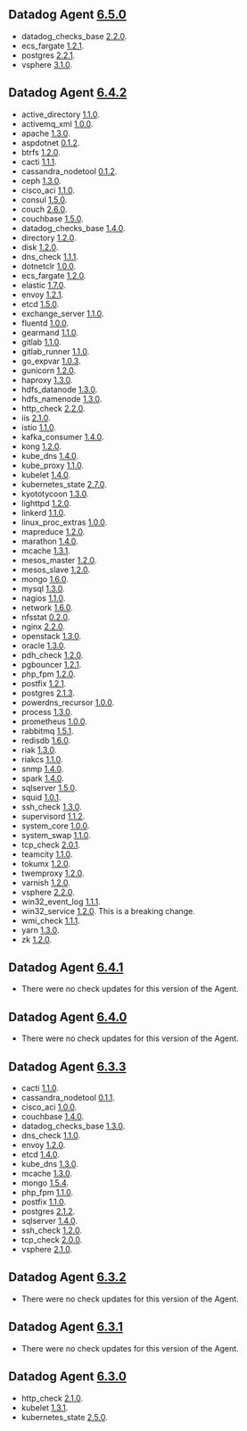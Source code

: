 ## Datadog Agent [6.5.0](https://github.com/DataDog/datadog-agent/blob/master/CHANGELOG.rst#650)

* datadog_checks_base [2.2.0](https://github.com/DataDog/integrations-core/blob/master/datadog_checks_base/CHANGELOG.md). 
* ecs_fargate [1.2.1](https://github.com/DataDog/integrations-core/blob/master/ecs_fargate/CHANGELOG.md). 
* postgres [2.2.1](https://github.com/DataDog/integrations-core/blob/master/postgres/CHANGELOG.md). 
* vsphere [3.1.0](https://github.com/DataDog/integrations-core/blob/master/vsphere/CHANGELOG.md). 

## Datadog Agent [6.4.2](https://github.com/DataDog/datadog-agent/blob/master/CHANGELOG.rst#642)

* active_directory [1.1.0](https://github.com/DataDog/integrations-core/blob/master/active_directory/CHANGELOG.md). 
* activemq_xml [1.0.0](https://github.com/DataDog/integrations-core/blob/master/activemq_xml/CHANGELOG.md). 
* apache [1.3.0](https://github.com/DataDog/integrations-core/blob/master/apache/CHANGELOG.md). 
* aspdotnet [0.1.2](https://github.com/DataDog/integrations-core/blob/master/aspdotnet/CHANGELOG.md). 
* btrfs [1.2.0](https://github.com/DataDog/integrations-core/blob/master/btrfs/CHANGELOG.md). 
* cacti [1.1.1](https://github.com/DataDog/integrations-core/blob/master/cacti/CHANGELOG.md). 
* cassandra_nodetool [0.1.2](https://github.com/DataDog/integrations-core/blob/master/cassandra_nodetool/CHANGELOG.md). 
* ceph [1.3.0](https://github.com/DataDog/integrations-core/blob/master/ceph/CHANGELOG.md). 
* cisco_aci [1.1.0](https://github.com/DataDog/integrations-core/blob/master/cisco_aci/CHANGELOG.md). 
* consul [1.5.0](https://github.com/DataDog/integrations-core/blob/master/consul/CHANGELOG.md). 
* couch [2.6.0](https://github.com/DataDog/integrations-core/blob/master/couch/CHANGELOG.md). 
* couchbase [1.5.0](https://github.com/DataDog/integrations-core/blob/master/couchbase/CHANGELOG.md). 
* datadog_checks_base [1.4.0](https://github.com/DataDog/integrations-core/blob/master/datadog_checks_base/CHANGELOG.md). 
* directory [1.2.0](https://github.com/DataDog/integrations-core/blob/master/directory/CHANGELOG.md). 
* disk [1.2.0](https://github.com/DataDog/integrations-core/blob/master/disk/CHANGELOG.md). 
* dns_check [1.1.1](https://github.com/DataDog/integrations-core/blob/master/dns_check/CHANGELOG.md). 
* dotnetclr [1.0.0](https://github.com/DataDog/integrations-core/blob/master/dotnetclr/CHANGELOG.md). 
* ecs_fargate [1.2.0](https://github.com/DataDog/integrations-core/blob/master/ecs_fargate/CHANGELOG.md). 
* elastic [1.7.0](https://github.com/DataDog/integrations-core/blob/master/elastic/CHANGELOG.md). 
* envoy [1.2.1](https://github.com/DataDog/integrations-core/blob/master/envoy/CHANGELOG.md). 
* etcd [1.5.0](https://github.com/DataDog/integrations-core/blob/master/etcd/CHANGELOG.md). 
* exchange_server [1.1.0](https://github.com/DataDog/integrations-core/blob/master/exchange_server/CHANGELOG.md). 
* fluentd [1.0.0](https://github.com/DataDog/integrations-core/blob/master/fluentd/CHANGELOG.md). 
* gearmand [1.1.0](https://github.com/DataDog/integrations-core/blob/master/gearmand/CHANGELOG.md). 
* gitlab [1.1.0](https://github.com/DataDog/integrations-core/blob/master/gitlab/CHANGELOG.md). 
* gitlab_runner [1.1.0](https://github.com/DataDog/integrations-core/blob/master/gitlab_runner/CHANGELOG.md). 
* go_expvar [1.0.3](https://github.com/DataDog/integrations-core/blob/master/go_expvar/CHANGELOG.md). 
* gunicorn [1.2.0](https://github.com/DataDog/integrations-core/blob/master/gunicorn/CHANGELOG.md). 
* haproxy [1.3.0](https://github.com/DataDog/integrations-core/blob/master/haproxy/CHANGELOG.md). 
* hdfs_datanode [1.3.0](https://github.com/DataDog/integrations-core/blob/master/hdfs_datanode/CHANGELOG.md). 
* hdfs_namenode [1.3.0](https://github.com/DataDog/integrations-core/blob/master/hdfs_namenode/CHANGELOG.md). 
* http_check [2.2.0](https://github.com/DataDog/integrations-core/blob/master/http_check/CHANGELOG.md). 
* iis [2.1.0](https://github.com/DataDog/integrations-core/blob/master/iis/CHANGELOG.md). 
* istio [1.1.0](https://github.com/DataDog/integrations-core/blob/master/istio/CHANGELOG.md). 
* kafka_consumer [1.4.0](https://github.com/DataDog/integrations-core/blob/master/kafka_consumer/CHANGELOG.md). 
* kong [1.2.0](https://github.com/DataDog/integrations-core/blob/master/kong/CHANGELOG.md). 
* kube_dns [1.4.0](https://github.com/DataDog/integrations-core/blob/master/kube_dns/CHANGELOG.md). 
* kube_proxy [1.1.0](https://github.com/DataDog/integrations-core/blob/master/kube_proxy/CHANGELOG.md). 
* kubelet [1.4.0](https://github.com/DataDog/integrations-core/blob/master/kubelet/CHANGELOG.md). 
* kubernetes_state [2.7.0](https://github.com/DataDog/integrations-core/blob/master/kubernetes_state/CHANGELOG.md). 
* kyototycoon [1.3.0](https://github.com/DataDog/integrations-core/blob/master/kyototycoon/CHANGELOG.md). 
* lighttpd [1.2.0](https://github.com/DataDog/integrations-core/blob/master/lighttpd/CHANGELOG.md). 
* linkerd [1.1.0](https://github.com/DataDog/integrations-core/blob/master/linkerd/CHANGELOG.md). 
* linux_proc_extras [1.0.0](https://github.com/DataDog/integrations-core/blob/master/linux_proc_extras/CHANGELOG.md). 
* mapreduce [1.2.0](https://github.com/DataDog/integrations-core/blob/master/mapreduce/CHANGELOG.md). 
* marathon [1.4.0](https://github.com/DataDog/integrations-core/blob/master/marathon/CHANGELOG.md). 
* mcache [1.3.1](https://github.com/DataDog/integrations-core/blob/master/mcache/CHANGELOG.md). 
* mesos_master [1.2.0](https://github.com/DataDog/integrations-core/blob/master/mesos_master/CHANGELOG.md). 
* mesos_slave [1.2.0](https://github.com/DataDog/integrations-core/blob/master/mesos_slave/CHANGELOG.md). 
* mongo [1.6.0](https://github.com/DataDog/integrations-core/blob/master/mongo/CHANGELOG.md). 
* mysql [1.3.0](https://github.com/DataDog/integrations-core/blob/master/mysql/CHANGELOG.md). 
* nagios [1.1.0](https://github.com/DataDog/integrations-core/blob/master/nagios/CHANGELOG.md). 
* network [1.6.0](https://github.com/DataDog/integrations-core/blob/master/network/CHANGELOG.md). 
* nfsstat [0.2.0](https://github.com/DataDog/integrations-core/blob/master/nfsstat/CHANGELOG.md). 
* nginx [2.2.0](https://github.com/DataDog/integrations-core/blob/master/nginx/CHANGELOG.md). 
* openstack [1.3.0](https://github.com/DataDog/integrations-core/blob/master/openstack/CHANGELOG.md). 
* oracle [1.3.0](https://github.com/DataDog/integrations-core/blob/master/oracle/CHANGELOG.md). 
* pdh_check [1.2.0](https://github.com/DataDog/integrations-core/blob/master/pdh_check/CHANGELOG.md). 
* pgbouncer [1.2.1](https://github.com/DataDog/integrations-core/blob/master/pgbouncer/CHANGELOG.md). 
* php_fpm [1.2.0](https://github.com/DataDog/integrations-core/blob/master/php_fpm/CHANGELOG.md). 
* postfix [1.2.1](https://github.com/DataDog/integrations-core/blob/master/postfix/CHANGELOG.md). 
* postgres [2.1.3](https://github.com/DataDog/integrations-core/blob/master/postgres/CHANGELOG.md). 
* powerdns_recursor [1.0.0](https://github.com/DataDog/integrations-core/blob/master/powerdns_recursor/CHANGELOG.md). 
* process [1.3.0](https://github.com/DataDog/integrations-core/blob/master/process/CHANGELOG.md). 
* prometheus [1.0.0](https://github.com/DataDog/integrations-core/blob/master/prometheus/CHANGELOG.md). 
* rabbitmq [1.5.1](https://github.com/DataDog/integrations-core/blob/master/rabbitmq/CHANGELOG.md). 
* redisdb [1.6.0](https://github.com/DataDog/integrations-core/blob/master/redisdb/CHANGELOG.md). 
* riak [1.3.0](https://github.com/DataDog/integrations-core/blob/master/riak/CHANGELOG.md). 
* riakcs [1.1.0](https://github.com/DataDog/integrations-core/blob/master/riakcs/CHANGELOG.md). 
* snmp [1.4.0](https://github.com/DataDog/integrations-core/blob/master/snmp/CHANGELOG.md). 
* spark [1.4.0](https://github.com/DataDog/integrations-core/blob/master/spark/CHANGELOG.md). 
* sqlserver [1.5.0](https://github.com/DataDog/integrations-core/blob/master/sqlserver/CHANGELOG.md). 
* squid [1.0.1](https://github.com/DataDog/integrations-core/blob/master/squid/CHANGELOG.md). 
* ssh_check [1.3.0](https://github.com/DataDog/integrations-core/blob/master/ssh_check/CHANGELOG.md). 
* supervisord [1.1.2](https://github.com/DataDog/integrations-core/blob/master/supervisord/CHANGELOG.md). 
* system_core [1.0.0](https://github.com/DataDog/integrations-core/blob/master/system_core/CHANGELOG.md). 
* system_swap [1.1.0](https://github.com/DataDog/integrations-core/blob/master/system_swap/CHANGELOG.md). 
* tcp_check [2.0.1](https://github.com/DataDog/integrations-core/blob/master/tcp_check/CHANGELOG.md). 
* teamcity [1.1.0](https://github.com/DataDog/integrations-core/blob/master/teamcity/CHANGELOG.md). 
* tokumx [1.2.0](https://github.com/DataDog/integrations-core/blob/master/tokumx/CHANGELOG.md). 
* twemproxy [1.2.0](https://github.com/DataDog/integrations-core/blob/master/twemproxy/CHANGELOG.md). 
* varnish [1.2.0](https://github.com/DataDog/integrations-core/blob/master/varnish/CHANGELOG.md). 
* vsphere [2.2.0](https://github.com/DataDog/integrations-core/blob/master/vsphere/CHANGELOG.md). 
* win32_event_log [1.1.1](https://github.com/DataDog/integrations-core/blob/master/win32_event_log/CHANGELOG.md). 
* win32_service [1.2.0](https://github.com/DataDog/integrations-core/blob/master/win32_service/CHANGELOG.md). This is a breaking change.
* wmi_check [1.1.1](https://github.com/DataDog/integrations-core/blob/master/wmi_check/CHANGELOG.md). 
* yarn [1.3.0](https://github.com/DataDog/integrations-core/blob/master/yarn/CHANGELOG.md). 
* zk [1.2.0](https://github.com/DataDog/integrations-core/blob/master/zk/CHANGELOG.md). 

## Datadog Agent [6.4.1](https://github.com/DataDog/datadog-agent/blob/master/CHANGELOG.rst#641)

* There were no check updates for this version of the Agent.

## Datadog Agent [6.4.0](https://github.com/DataDog/datadog-agent/blob/master/CHANGELOG.rst#640)

* There were no check updates for this version of the Agent.

## Datadog Agent [6.3.3](https://github.com/DataDog/datadog-agent/blob/master/CHANGELOG.rst#633)

* cacti [1.1.0](https://github.com/DataDog/integrations-core/blob/master/cacti/CHANGELOG.md). 
* cassandra_nodetool [0.1.1](https://github.com/DataDog/integrations-core/blob/master/cassandra_nodetool/CHANGELOG.md). 
* cisco_aci [1.0.0](https://github.com/DataDog/integrations-core/blob/master/cisco_aci/CHANGELOG.md). 
* couchbase [1.4.0](https://github.com/DataDog/integrations-core/blob/master/couchbase/CHANGELOG.md). 
* datadog_checks_base [1.3.0](https://github.com/DataDog/integrations-core/blob/master/datadog_checks_base/CHANGELOG.md). 
* dns_check [1.1.0](https://github.com/DataDog/integrations-core/blob/master/dns_check/CHANGELOG.md). 
* envoy [1.2.0](https://github.com/DataDog/integrations-core/blob/master/envoy/CHANGELOG.md). 
* etcd [1.4.0](https://github.com/DataDog/integrations-core/blob/master/etcd/CHANGELOG.md). 
* kube_dns [1.3.0](https://github.com/DataDog/integrations-core/blob/master/kube_dns/CHANGELOG.md). 
* mcache [1.3.0](https://github.com/DataDog/integrations-core/blob/master/mcache/CHANGELOG.md). 
* mongo [1.5.4](https://github.com/DataDog/integrations-core/blob/master/mongo/CHANGELOG.md). 
* php_fpm [1.1.0](https://github.com/DataDog/integrations-core/blob/master/php_fpm/CHANGELOG.md). 
* postfix [1.1.0](https://github.com/DataDog/integrations-core/blob/master/postfix/CHANGELOG.md). 
* postgres [2.1.2](https://github.com/DataDog/integrations-core/blob/master/postgres/CHANGELOG.md). 
* sqlserver [1.4.0](https://github.com/DataDog/integrations-core/blob/master/sqlserver/CHANGELOG.md). 
* ssh_check [1.2.0](https://github.com/DataDog/integrations-core/blob/master/ssh_check/CHANGELOG.md). 
* tcp_check [2.0.0](https://github.com/DataDog/integrations-core/blob/master/tcp_check/CHANGELOG.md). 
* vsphere [2.1.0](https://github.com/DataDog/integrations-core/blob/master/vsphere/CHANGELOG.md). 

## Datadog Agent [6.3.2](https://github.com/DataDog/datadog-agent/blob/master/CHANGELOG.rst#632)

* There were no check updates for this version of the Agent.

## Datadog Agent [6.3.1](https://github.com/DataDog/datadog-agent/blob/master/CHANGELOG.rst#631)

* There were no check updates for this version of the Agent.

## Datadog Agent [6.3.0](https://github.com/DataDog/datadog-agent/blob/master/CHANGELOG.rst#630)

* http_check [2.1.0](https://github.com/DataDog/integrations-core/blob/master/http_check/CHANGELOG.md). 
* kubelet [1.3.1](https://github.com/DataDog/integrations-core/blob/master/kubelet/CHANGELOG.md). 
* kubernetes_state [2.5.0](https://github.com/DataDog/integrations-core/blob/master/kubernetes_state/CHANGELOG.md). 

